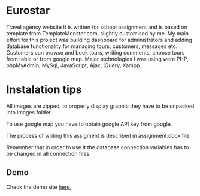 # Eurostar
Travel agency website
It is written for school assignment and is based on template from TemplateMonster.com, slightly customised by me. My main effort for this project was building dashboard for administrators and adding database functionality for managing tours, customers, messages etc. Customers can browse  and book tours, writing comments, choose tours from table or from google map. Major technologies I was using were PHP, phpMyAdmin, MySql, JavaScript, Ajax, jQuery, Xampp.

# Instalation tips

All images are zipped, to properly display graphic they have to be unpacked into images folder.

To use google map you have to obtain google API key from google.

The process of writing this assigment is described in assignment.docx file.

Remember that in order to use it the database connection variables has to be changed in all connection files.

## Demo
Check the demo site [here.](https://wojtek78.000webhostapp.com/index.html)
